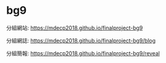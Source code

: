 # bg9

分組網站: https://mdecp2018.github.io/finalproject-bg9

分組網誌: https://mdecp2018.github.io/finalproject-bg9/blog

分組簡報: https://mdecp2018.github.io/finalproject-bg9/reveal
